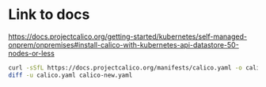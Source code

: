 # Link to docs

  https://docs.projectcalico.org/getting-started/kubernetes/self-managed-onprem/onpremises#install-calico-with-kubernetes-api-datastore-50-nodes-or-less

  ```bash
  curl -sSfL https://docs.projectcalico.org/manifests/calico.yaml -o calico-new.yaml
  diff -u calico.yaml calico-new.yaml
  ```

